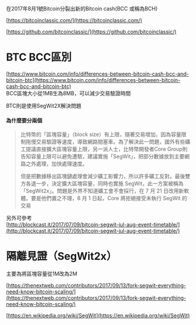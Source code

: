 在2017年8月1號Bitcoin分裂出新的Bitcoin cash\(BCC 或稱為BCH\)

[https://bitcoinclassic.com/](https://bitcoinclassic.com/)

[https://github.com/bitcoinclassic/](https://github.com/bitcoinclassic/)

# BTC BCC區別

[https://www.bitcoin.com/info/differences-between-bitcoin-cash-bcc-and-bitcoin-btc](https://www.bitcoin.com/info/differences-between-bitcoin-cash-bcc-and-bitcoin-btc)  
BCC區塊大小從1MB生為8MB，可以減少交易驗證時間

BTC則是使用SegWit2X解決問題

#### 為什麼要分兩個

> 比特幣的「區塊容量」（block size）有上限，隨著交易增加，因為容量限制拖慢交易驗證等速度，導致網路間塞車。為了解決此一問題，國外有些礦工提議直接擴大區塊容量上限，另一派人士，比特幣開發者Core Group則告知容量上限可以避免遭駭，建議實施「SegWit」，把部分數據放到主要網路之外處理，加快處理速度。
>
> 但是把數據移出區塊鏈處理會減少礦工影響力，所以許多礦工反對。最後雙方各退一步，決定擴大區塊容量，同時也實施 SegWit，此一方案被稱為「SegWit2x」。問題是外界不知道礦工會不會採行，在 7 月 21 日改用新軟體。要是他們置之不理，8 月 1 日起，Core 將拒絕接受未執行 SegWit 的交易

另外可參考  
[http://blockcast.it/2017/07/09/bitcoin-segwit-jul-aug-event-timetable/](http://blockcast.it/2017/07/09/bitcoin-segwit-jul-aug-event-timetable/)

# 隔離見證（SegWit2x）

主要為將區塊容量從1M改為2M

[https://thenextweb.com/contributors/2017/09/13/fork-segwit-everything-need-know-bitcoin-scaling/](https://thenextweb.com/contributors/2017/09/13/fork-segwit-everything-need-know-bitcoin-scaling/)

[https://en.wikipedia.org/wiki/SegWit](https://en.wikipedia.org/wiki/SegWit)

